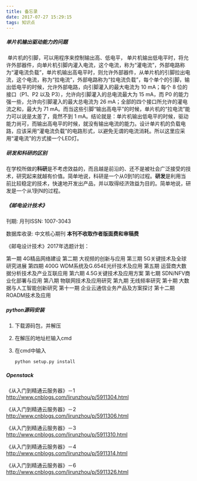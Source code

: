 ```yaml
---
title: 备忘录
date: 2017-07-27 15:29:15
tags: 知识点
---
```


##### 单片机输出驱动能力的问题

​       单片机的引脚，可以用程序来控制输出高、低电平， 单片机输出低电平时，将允许外部器件，向单片机引脚内灌入电流，这个电流，称为“灌电流”，外部电路称为“灌电流负载”，单片机输出高电平时，则允许外部器件，从单片机的引脚拉出电流，这个电流，称为“拉电流”，外部电路称为“拉电流负载”，每个单个的引脚，输出低电平的时候，允许外部电路，向引脚灌入的最大电流为 10 mA；每个 8 位的接口（P1、P2 以及 P3），允许向引脚灌入的总电流最大为 15 mA，而 P0 的能力强一些，允许向引脚灌入的最大总电流为 26 mA；全部的四个接口所允许的灌电流之和，最大为 71 mA。而当这些引脚“输出高电平”的时候，单片机的“拉电流”能力可以说是太差了，竟然不到 1 mA。结论就是：单片机输出低电平的时候，驱动能力尚可，而输出高电平的时候，就没有输出电流的能力。设计单片机的负载电路，应该采用“灌电流负载”的电路形式，以避免无谓的电流消耗。所以这里应采用“灌电流”的方式接一个LED灯。

##### **研发和科研的区别** 

在学校所做的**科研**是不考虑效益的，而且越是前沿的、还不是被社会广泛接受的技术，研究起来就越有价值。简单地说，科研是一个从0到1的过程。**研发**是利用当前比较稳定的技术，快速地开发出产品，并以取得经济效益为目的。简单地说，研发是一个从1到N的过程。



##### 《邮电设计技术》

刊期: 月刊ISSN: 1007-3043

数据库收录: 中文核心期刊     **本刊不收取作者版面费和审稿费**

《邮电设计技术》2017年选题计划：

第一期      4G精品网络建设
第二期      大视频的创新与应用
第三期      5G关键技术及全球研究进展
第四期      400G WDM系统及G.654E光纤技术及应用
第五期      运营商大数据分析技术及产业互联应用
第六期      4.5G关键技术及应用方案
第七期      SDN/NFV商业化部署与应用
第八期      物联网技术及应用研究
第九期      无线频率研究
第十期      大数据与人工智能创新研究
第十一期    企业云通信业务产品及方案探讨
第十二期    ROADM技术及应用

##### python源码安装

1. 下载源码包，并解压

2. 在解压的地址栏输入cmd

3. 在cmd中输入

   ```python
   python setup.py install
   ```


##### Openstack

《从入门到精通云服务器》－1 
http://www.cnblogs.com/lirunzhou/p/5911304.html

《从入门到精通云服务器》－2 
http://www.cnblogs.com/lirunzhou/p/5911306.html

《从入门到精通云服务器》－3 
http://www.cnblogs.com/lirunzhou/p/5911310.html

《从入门到精通云服务器》－4 
http://www.cnblogs.com/lirunzhou/p/5911314.html

《从入门到精通云服务器》－6 
http://www.cnblogs.com/lirunzhou/p/5911326.html